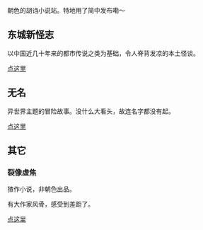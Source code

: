 朝色的胡诌小说站。特地用了简中发布嘞～

## 东城新怪志

以中国近几十年来的都市传说之类为基础，令人脊背发凉的本土怪谈。

[点这里](/Strange-Things/001)

## 无名

异世界主题的冒险故事。没什么大看头，故连名字都没有起。

[点这里](/No-name/001)

## 其它

### 裂像虚焦

猹作小说，非朝色出品。

有大作家风骨，感受到差距了。

[点这里](/Others/lie_xiang_xu_jiao)
